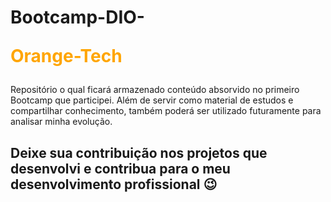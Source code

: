 # Bootcamp-DIO- <p style="color:orange">Orange-Tech</p>

Repositório o qual ficará armazenado conteúdo absorvido no primeiro Bootcamp que participei. Além de servir como material de estudos e compartilhar conhecimento, também poderá ser utilizado futuramente para analisar minha evolução.

## Deixe sua contribuição nos projetos que desenvolvi e contribua para o meu desenvolvimento profissional :wink:

